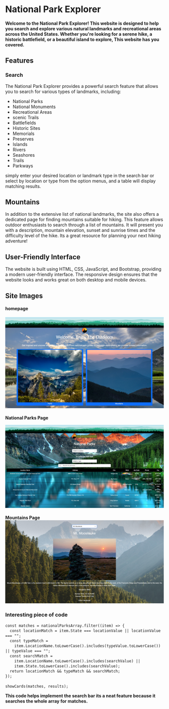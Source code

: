 # National Park Explorer

**Welcome to the National Park Explorer! This website is designed to help you search and explore various natural landmarks and recreational areas across the United States. Whether you're looking for a serene hike, a historic battlefield, or a beautiful island to explore, This website has you covered.**

## Features

### Search

The National Park Explorer provides a powerful search feature that allows you to search for various types of landmarks, including:

<!-- ul -->

- National Parks
- National Monuments
- Recreational Areas
- scenic Trails
- Battlefields
- Historic Sites
- Memorials
- Preserves
- Islands
- Rivers
- Seashores
- Trails
- Parkways

simply enter your desired location or landmark type in the search bar or select by location or type from the option menus, and a table will display matching results.

## Mountains

In addition to the extensive list of national landmarks, the site also offers a dedicated page for finding mountains suitable for hiking. This feature allows outdoor enthusiasts to search through a list of mountains. It will present you with a description, mountain elevation, sunset and sunrise times and the difficulty level of the hike. Its a great resource for planning your next hiking adventure!

## User-Friendly Interface

The website is built using HTML, CSS, JavaScript, and Bootstrap, providing a modern user-friendly interface. The responsive design ensures that the website looks and works great on both desktop and mobile devices.

## Site Images

#### **homepage**

![Homepage img](screenshots/homepage.jpg)

####

**National Parks Page**

![parks img](screenshots/parkspage.jpg)

####

**Mountains Page**
![mountains img](screenshots/mountainspage.jpg)

### Interesting piece of code

    const matches = nationalParksArray.filter((item) => {
      const locationMatch = item.State === locationValue || locationValue === "";
      const typeMatch =
        item.LocationName.toLowerCase().includes(typeValue.toLowerCase()) || typeValue === "";
      const searchMatch =
        item.LocationName.toLowerCase().includes(searchValue) ||
        item.State.toLowerCase().includes(searchValue);
      return locationMatch && typeMatch && searchMatch;
    });

    showCards(matches, results);

**This code helps implement the search bar its a neat feature because it searches the whole array for matches.**
